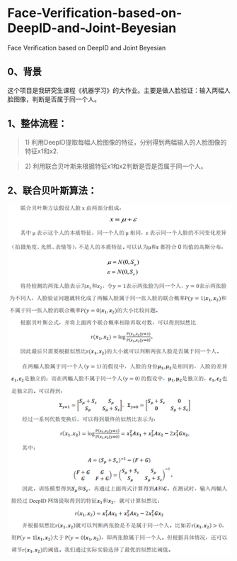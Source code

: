 # Face-Verification-based-on-DeepID-and-Joint-Beyesian
Face Verification based on DeepID and Joint Beyesian 

## 0、背景
这个项目是我研究生课程《机器学习》的大作业。主要是做人脸验证：输入两幅人脸图像，判断是否属于同一个人。


## 1、整体流程：
> 1\) 利用DeepID提取每幅人脸图像的特征，分别得到两幅输入的人脸图像的特征x1和x2.

> 2\) 利用联合贝叶斯来根据特征x1和x2判断是否是否属于同一个人。

## 2、联合贝叶斯算法：       
![image](https://github.com/ShirleyGxd/Face-Verification-based-on-DeepID-and-Joint-Beyesian/blob/master/ImagesForReadMeFile/Beiyes1.PNG)
![image](https://github.com/ShirleyGxd/Face-Verification-based-on-DeepID-and-Joint-Beyesian/blob/master/ImagesForReadMeFile/Beiyes2.PNG)

